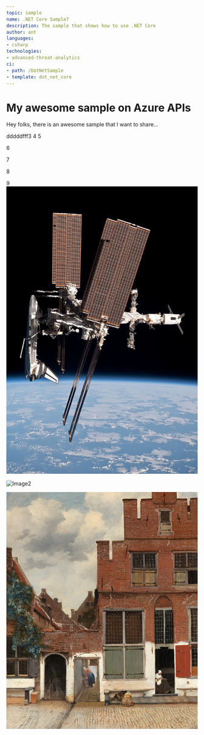 ```yaml
---
topic: sample
name: .NET Core Sample7
description: The sample that shows how to use .NET Core
author: ant
languages:
- csharp
technologies:
- advanced-threat-analytics
ci:
- path: /DotNetSample
- template: dot_net_core
---
```


# My awesome sample on Azure APIs

Hey folks, there is an awesome sample that I want to share...

dddddfff3
4
5

6

7

8

9
![Image1](Endeavour_docked_to_ISS.jpg)

![Image2](/Balliol_College_Dining_Hall,_Oxford_-_Diliff.jpg)

![Image3](DotNetSample/726px-Johannes_Vermeer_-_Gezicht_op_huizen_in_Delft,_bekend_als_'Het_straatje'_-_Google_Art_Project.jpg)

